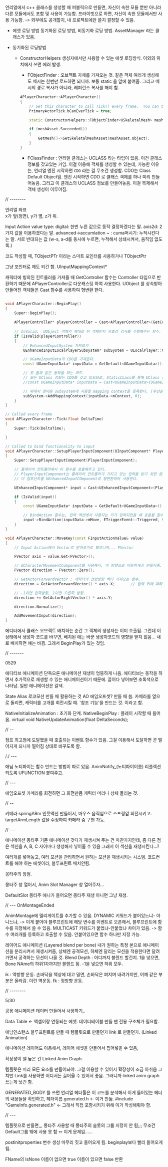 언리얼에서 c++ 클래스를 생성할 때 퍼블릭으로 만들면,
자신이 속한 모듈 뿐만 아니라 다른 모듈에서도 포함 및 사용이 가능함.
프라이빗으로 하면, 자신이 속한 모듈에서만 사용 가능함.
-> 외부에도 공개할지, 내 프로젝트에만 쓸지 결정할 수 있음.

- 에셋 로딩 방법
동기화된 로딩 방법, 비동기화 로딩 방법.
    AssetManager 라는 클래스가 있음.

- 동기화된 로딩방법
    - ConstructorHelpers 
    생성자에서만 사용할 수 있는 에셋 로딩방식. 이외의 위치에서 쓰면 에러 발생.
        - FObjectFinder : 오브젝트 자체를 가져오는 것.
        같은 객체 여러개 생성해도 메시는 한번만 로드하면 되니까. 보통 static 을 앞에 붙여줌.
        그리고 메시의 경로 복사가 아니라, 레퍼런스 복사를 해야 함.

        ```cpp
        APlayerCharacter::APlayerCharacter()
        {
            // Set this character to call Tick() every frame.  You can turn this off to improve performance if you don't need it.
            PrimaryActorTick.bCanEverTick = true;

            static ConstructorHelpers::FObjectFinder<USkeletalMesh> meshAsset(TEXT("/Script/Engine.SkeletalMesh'/Game/ParagonKallari/Characters/Heroes/Kallari/Skins/Tough/Meshes/Kallari_Tough.Kallari_Tough'"));

            if (meshAsset.Succeeded())
            {
                GetMesh()->SetSkeletalMeshAsset(meshAsset.Object);
            }
        }
        ```

        - FClassFinder : 언리얼 클래스는 UCLASS 라는 타입이 있음. 이건 클래스 정보를 갖고있는 거임. 이걸 이용해 객체를 생성할 수 있는데,
        가능한 이유는, 언리얼 엔진 시작하면 `CDO` 라는 걸 무조건 생성함. CDO는 Class Default Object임. 
        엔진 시작하면 CDO 로 클래스 객체를 하나 미리 만들어놓음. 그리고 이 클래스의 UCLASS 정보를 만들어놓음.
        이걸 복제해서 객체 생성이 이루어짐.

// --------

언리얼 좌표  
x가 앞(정면), y가 옆, z가 위.

Input Action
    value type:
        digital: 한번 누른 값으로 동작 결정하겠다는 말.
        axis2d: 2가지 값을 이용하겠다는 말.
    advanced->accumlation ~ : cuma머시기: 누적시킨다는 말. 서로 반대되는 값 (w-s, a-d를 동시에 누르면, 누적해서 상쇄시켜서, 움직임 없도록.)

코드 작성할 때,
TObjectPTr 이라는 스마트 포인터를 사용하거나
TObjectPtr<UInputMappingContext>

그냥 포인터로 해도 되긴 함.
UInputMappingContext* 


캐릭터에 빙의된 컨트롤러를 가져올 때
GetController 함수는 Controller 타입으로 반환하기 때문에
APlayerController로 다운캐스팅 하여 사용한다.
UObject 를 상속받아 만들어진 객체들은 Cast 함수를 사용하여 형변환 한다.


```cpp

void APlayerCharacter::BeginPlay()
{
	Super::BeginPlay();
	
	APlayerController* playerController = Cast<APlayerController>(GetController());
	
	// IsValid:  UObject 객체가 제대로 된 객체인지 유효성 검사를 수행해주는 함수.
	if (IsValid(playerController))
	{
		// EnhancedInputSystem 가져오기
		UEnhancedInputLocalPlayerSubsystem* subSystem = ULocalPlayer::GetSubsystem<UEnhancedInputLocalPlayerSubsystem>(playerController->GetLocalPlayer());

		// UGameInputData의 CDO를 가져온다.
		const UGameInputData* inputData = GetDefault<UGameInputData>();

		// 윗 줄과 같은 동작을 하는 코드.
		// 모든 UClass 정보는 CDO를 갖고 있으므로, StaticCLass를 통해 UClass 정보를 가져온 뒤, GEtDefaultObject로 CDO를 가져올 수 있다.
		//const UGameInputData* inputData = Cast<UGameInputData>(UGameInputData::StaticClass()->GetDefaultObject());

		// 위에서 얻어온 subsystem에 사용할 mapping context를 등록한다. (우선순위 0으로 설정)
		subSystem->AddMappingContext(inputData->mContext, 0);
	}
}

// Called every frame
void APlayerCharacter::Tick(float DeltaTime)
{
	Super::Tick(DeltaTime);

}

// Called to bind functionality to input
void APlayerCharacter::SetupPlayerInputComponent(UInputComponent* PlayerInputComponent)
{
	Super::SetupPlayerInputComponent(PlayerInputComponent);

	// 플레이어 컨트롤러에서 이 함수를 호출해주고 있다.
	// PlayerInputComponent는 플레이어 컨트롤러가 가지고 있는 입력을 받기 위한 컴포넌트이다.
	// 이 컴포넌트를 UEnhancedInputCOmponent로 형변환하여 사용한다.

	UEnhancedInputComponent* input = Cast<UEnhancedInputComponent>(PlayerInputComponent);

	if (IsValid(input))
	{
		const UGameInputData* inputData = GetDefault<UGameInputData>();

		// BindAction 함수는, 입력 액션에서 사용되는 키가 입력되었을 때 호출될 함수를 지정한다.
		input->BindAction(inputData->mMove, ETriggerEvent::Triggered, this, &APlayerCharacter::MoveKey);
	}
}

void APlayerCharacter::MoveKey(const FInputActionValue& value)
{
	// Input Action에서 Vector로 받아오기로 했으니까... FVector

	FVector axis = value.Get<FVector>();

	// dCharacterMovementComponent를 사용해서, 이 방향으로 이동하게끔 만들어줌.
	FVector direction = FVector::Zero();

	// GetActorForwardVector : 캐릭터의 전방방향 벡터 가져오는 함수.
	direction = GetActorForwardVector() * axis.X;		// 입력 키에 따라 뒤로 가는지, 왼쪽으로 가는지 확인.

	// -1이면 왼쪽방향, 1이면 오른쪽 방향.
	direction += GetActorRightVector() * axis.Y;

	direction.Normalize();

	AddMovementInput(direction);
}

```

에디터에서 클래스 오브젝트 배치하는 순간 그 객체의 생성자는 이미 호출됨.
그런데 이 상태에서 생성자 코드를 바꾸면,
배치된 애는 바꾼 생성자코드의 영향을 받지 않음...
새로 배치하면 얘는 바뀜. 
그래서 BeginPlay가 있는 것임.


// -------

0529

에디티브 애니메이션 단독으론 애니메이션 재생이 엉뚱하게 나옴.
에디티브는 동작을 하면서 추가적으로 재생할 수 있는 애니메이션이기 때문에.
끌어다 넣어보면 초록색으로 나타남.
일반 애니메이션은 갈색.

State Alias
로코모션 만들 때 활용하는 것
AO 에임오프셋? 만들 때 씀.
카메라를 옆으로 돌리면, 캐릭터를 고개를 회전시킬 때.
'참조 기능'을 만드는 것. 이라고 함.

NativeInitializeAnimation : 초기화 단계.
NativeBeginPlay : 플레이 시작할 때 들어옴.
virtual void NativeUpdateAnimation(float DeltaSeconds);

// --

점프 최고점에 도달했을 때 호출되는 이벤트 함수가 있음.
그걸 이용해서 도달하면 곧 떨어지게 되니까
떨어짐 상태로 바꾸도록 함.

/./ ---

애님 노티파이는 함수 만드는 방법이 따로 있음.
AnimNotify_(노티파이이름)
리플렉션 되도록 UFUNCTION 붙여주고.

// ---

에임오프셋
카메라를 회전하면 그 회전만큼 캐릭터 머리나 상체 돌리는 것.

// --

키메라
springARm 인풋액션 만들어서, 마우스 움직임으로 스프링암 회전시키고.
targetArmLength 값을 수정하여 카메라 줌 구현 가능.

// ---

애니메이션 몽타주
기존 애니메이션 갖다가 재생시켜 주는 건 마찬가지인데, 좀 다른 점은
섹션을 A, B, C 사이마다 생성해서 넣어줄 수 있음
그래서 이 섹션을 재생시킨다...?

여러개를 넣어놓고, 여러 모션을 관리하면서 원하는 모션을 재생시키는 시스템.
코드컨트롤 해야 하는 에셋이라, 블루프린트 배치안됨.

몽타주의 장점.

몽타주 창 열어서, Anim Slot Manager 창 열어주자...

DefaultSlot
몽타주 애니가 들어오면 몽타주 재생
아니면 그냥 재생.

// ---
OnMontageEnded

AnimMontage에 델리게이트를 추가할 수 있음.
DYNAMIC 키워드가 붙어있느냐- 아니느냐, -> 이게 붙어야 블루프린트에 해당 변수를 이벤트로 오픈해서, 블루프린트에 함수를 지정해서 쓸 수 있음.
MULTICAST 키워드가 붙었냐-안붙었냐 차이가 있음. -> 함수 여러개를 등록하고 호출할 수 있음. 안붙어있으면 함수 하나만 지정 가능.

레이어드 애니메이션 (Layered blend per bone)
내가 원하는 특정 본으로 애니메이션을 분리시켜서 재생시켜줌,
상체엔 공격모션, 하체엔 달리는 모션을 적용한다면
달려가면서 공격하는 모션이 나올 것.
Blend Depth : 어디까지 블렌드 할건지. 1을 넣으면, Bone NAme의 하위1차까지만 블렌드 됨. -1을 넣으면 하위 모두.

ik : 역방향 운동. 손바닥을 책상에 대고 밀면, 손바닥은 펴지며 내려가지만, 어깨 같은 부분은 올라감. 이런 역운동.
fk : 정방향 운동.

// --------

5/30

공용 애니메이션 데이터 만들어서 사용하기,.

Data Table <- 엑셀이랑 연동되는 에셋.
데이터테이블 만들 땐 전용 구조체가 필요함.

애님인스턴스 블루프린트를 만들 때 템플릿으로 만들던가
link 로 만들던가. (Linked Animation)

애니메이션 레이어드 이용해서,
레이어 에셋을 만들어서
집어넣을 수 있음,

확장성이 젤 높은 건 Linked Anim Graph.

템플릿은 미리 모든 요소를 만들어놔야. 그걸 이용할 수 있어서 확장성이 조금 아쉬움
그치만 Link를 사용하면 어디서든 끌어올 수 있어서 좋음.
그러니까 linked anim graph 쓰는게 낫긴 함.

GENERATED_BODY
를 쓰면 언리얼 헤더툴은 이 코드를 분석해서
이게 들어있는 헤더의 내용들을 확인하고,
헤더이름.generated.h <- 이거 만듦.
#include "GameInfo.generated.h"  <- 그래서 직접 포함시키기 위해 이거 작성해줘야 함.

// ---

템플릿으로 만들면,,, 몽타주 사용할 때 몽타주의 슬롯의 그룹 지정이 안 됨;;;
무조건 Default그룹 밖에 사용 못 함 ㅠ
이게 문제임......

 postinitproperties 
변수 생성 마무리 짓고 들어오게 됨. beginplay보다 빨리 들어오게 됨.

FName의 IsNone
이름이 없으면 true
이름이 있으면 false 반환